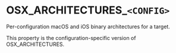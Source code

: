  

# OSX_ARCHITECTURES_```<CONFIG>```  
Per-configuration macOS and iOS binary architectures for a target.  

This property is the configuration-specific version of
OSX_ARCHITECTURES.  

